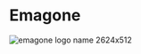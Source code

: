 # Emagone
![emagone logo name 2624x512](https://user-images.githubusercontent.com/92103579/158423962-92a76e10-6b53-41bb-a4d3-08718b3444e9.png)
